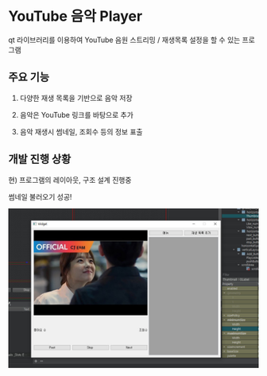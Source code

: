 # YouTube 음악 Player

qt 라이브러리를 이용하여 YouTube 음원 스트리밍 / 재생목록 설정을 할 수 있는 프로그램



## 주요 기능 

1. 다양한 재생 목록을 기반으로 음악 저장

2. 음악은 YouTube 링크를 바탕으로 추가

3. 음악 재생시 썸네일, 조회수 등의 정보 표출



## 개발 진행 상황

현) 프로그램의 레이아웃, 구조 설계 진행중

썸네일 불러오기 성공!

![Thumbail](/Test_img/Thumbnail.jpg)